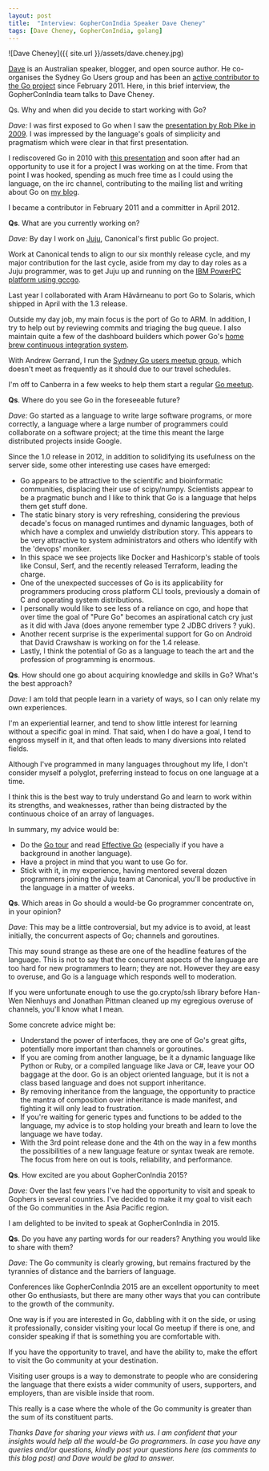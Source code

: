 ```yaml
---
layout: post
title:  "Interview: GopherConIndia Speaker Dave Cheney"
tags: [Dave Cheney, GopherConIndia, golang]
---
```


![Dave Cheney]({{ site.url }}/assets/dave.cheney.jpg) 

[Dave](https://twitter.com/davecheney) is an Australian speaker, blogger, and open source author. He co-organises the Sydney Go Users group and has been an [active contributor to the Go project](https://www.ohloh.net/p/go/contributors/2037377866637292) since February 2011. Here, in this brief interview, the GopherConIndia team talks to Dave Cheney.

Qs. Why and when did you decide to start working with Go?

_Dave:_ I was first exposed to Go when I saw the [presentation by Rob Pike in 2009](http://youtu.be/rKnDgT73v8s). I was impressed by the language's goals of simplicity and pragmatism which were clear in that first presentation.

I rediscovered Go in 2010 with [this presentation](http://youtu.be/5kj5ApnhPAE) and soon after had an opportunity to use it for a project I was working on at the time. From that point I was hooked, spending as much free time as I could using the language, on the irc channel, contributing to the mailing list and writing about Go on [my blog](http://dave.cheney.net/category/golang).

I became a contributor in February 2011 and a committer in April 2012. 

**Qs**. What are you currently working on?

_Dave:_ By day I work on [Juju](https://juju.ubuntu.com/), Canonical's first public Go project. 

Work at Canonical tends to align to our six monthly release cycle, and my major contribution for the last cycle, aside from my day to day roles as a Juju programmer, was to get Juju up and running on the [IBM PowerPC platform using gccgo](http://go-talks.appspot.com/github.com/davecheney/gosyd/gccgo.slide#1).

Last year I collaborated with Aram Hăvărneanu to port Go to Solaris, which shipped in April with the 1.3 release. 

Outside my day job, my main focus is the port of Go to ARM. In addition, I try to help out by reviewing commits and triaging the bug queue. I also maintain quite a few of the dashboard builders which power Go's [home brew continuous integration system](http://build.golang.org/). 

With Andrew Gerrand, I run the [Sydney Go users meetup group](http://www.meetup.com/golang-syd/), which doesn't meet as frequently as it should due to our travel schedules.

I'm off to Canberra in a few weeks to help them start a regular [Go meetup](https://plus.google.com/u/0/communities/114036877112593565975).

**Qs**. Where do you see Go in the foreseeable future?

_Dave:_ Go started as a language to write large software programs, or more correctly, a language where a large number of programmers could collaborate on a software project; at the time this meant the large distributed projects inside Google.

Since the 1.0 release in 2012, in addition to solidifying its usefulness on the server side, some other interesting use cases have emerged:

* Go appears to be attractive to the scientific and bioinformatic communities, displacing their use of scipy/numpy. Scientists appear to be a pragmatic bunch and I like to think that Go is a language that helps them get stuff done.
* The static binary story is very refreshing, considering the previous decade's focus on managed runtimes and dynamic languages, both of which have a complex and unwieldy distribution story. This appears to be very attractive to system administrators and others who identify with the 'devops' moniker.
* In this space we see projects like Docker and Hashicorp's stable of tools like Consul, Serf, and the recently released Terraform, leading the charge.
* One of the unexpected successes of Go is its applicability for programmers producing cross platform CLI tools, previously a domain of C and operating system distributions.
* I personally would like to see less of a reliance on cgo, and hope that over time the goal of "Pure Go" becomes an aspirational catch cry just as it did with Java (does anyone remember type 2 JDBC drivers ? yuk).
* Another recent surprise is the experimental support for Go on Android that David Crawshaw is working on for the 1.4 release.
* Lastly, I think the potential of Go as a language to teach the art and the profession of programming is enormous.

**Qs**. How should one go about acquiring knowledge and skills in Go? What's the best approach?

_Dave:_ I am told that people learn in a variety of ways, so I can only relate my own experiences.

I'm an experiential learner, and tend to show little interest for learning without a specific goal in mind. That said, when I do have a goal, I tend to engross myself in it, and that often leads to many diversions into related fields.

Although I've programmed in many languages throughout my life, I don't consider myself a polyglot, preferring instead to focus on one language at a time. 

I think this is the best way to truly understand Go and learn to work within its strengths, and weaknesses, rather than being distracted by the continuous choice of an array of languages. 

In summary, my advice would be:

* Do the [Go tour](http://tour.golang.org/#1) and read [Effective Go](http://golang.org/doc/effective_go.html) (especially if you have a background in another language).
* Have a project in mind that you want to use Go for.
* Stick with it, in my experience, having mentored several dozen programmers joining the Juju team at Canonical, you'll be productive in the language in a matter of weeks.

**Qs**. Which areas in Go should a would-be Go programmer concentrate on, in your opinion?

_Dave:_ This may be a little controversial, but my advice is to avoid, at least initially, the concurrent aspects of Go; channels and goroutines.

This may sound strange as these are one of the headline features of the language. This is not to say that the concurrent aspects of the language are too hard for new programmers to learn; they are not. However they are easy to overuse, and Go is a language which responds well to moderation.

If you were unfortunate enough to use the go.crypto/ssh library before Han-Wen Nienhuys and Jonathan Pittman cleaned up my egregious overuse of channels, you'll know what I mean.

Some concrete advice might be: 

* Understand the power of interfaces, they are one of Go's great gifts, potentially more important than channels or goroutines.
* If you are coming from another language, be it a dynamic language like Python or Ruby, or a compiled language like Java or C#, leave your OO baggage at the door. Go is an object oriented language, but it is not a class based language and does not support inheritance.
* By removing inheritance from the language, the opportunity to practice the mantra of composition over inheritance is made manifest, and fighting it will only lead to frustration.
* If you're waiting for generic types and functions to be added to the language, my advice is to stop holding your breath and learn to love the language we have today.
* With the 3rd point release done and the 4th on the way in a few months the possibilities of a new language feature or syntax tweak are remote. The focus from here on out is tools, reliability, and performance.

**Qs**. How excited are you about GopherConIndia 2015?

_Dave:_ Over the last few years I've had the opportunity to visit and speak to Gophers in several countries. I've decided to make it my goal to visit each of the Go communities in the Asia Pacific region. 

I am delighted to be invited to speak at GopherConIndia in 2015.

**Qs**. Do you have any parting words for our readers? Anything you would like to share with them?

_Dave:_ The Go community is clearly growing, but remains fractured by the tyrannies of distance and the barriers of language.

Conferences like GopherConIndia 2015 are an excellent opportunity to meet other Go enthusiasts, but there are many other ways that you can contribute to the growth of the community.

One way is if you are interested in Go, dabbling with it on the side, or using it professionally, consider visiting your local Go meetup if there is one, and consider speaking if that is something you are comfortable with.

If you have the opportunity to travel, and have the ability to, make the effort to visit the Go community at your destination.

Visiting user groups is a way to demonstrate to people who are considering the language that there exists a wider community of users, supporters, and employers, than are visible inside that room. 

This really is a case where the whole of the Go community is greater than the sum of its constituent parts.

_Thanks Dave for sharing your views with us. I am confident that your insights would help all the would-be Go programmers. In case you have any queries and/or questions, kindly post your questions here (as comments to this blog post) and Dave would be glad to answer._
